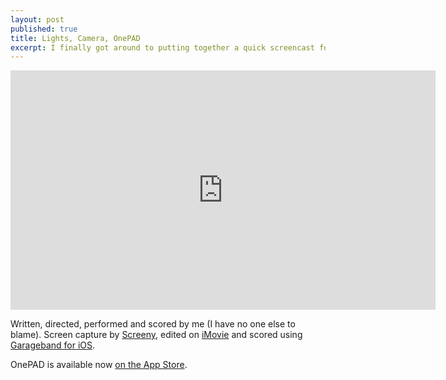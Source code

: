 ```yaml
---
layout: post
published: true
title: Lights, Camera, OnePAD
excerpt: I finally got around to putting together a quick screencast for OnePAD, my iOS daily notebook app.
---
```


<iframe width="680" height="383" src="http://www.youtube.com/embed/DxrNL4EFUv4" frameborder="0" allowfullscreen="true"></iframe>

Written, directed, performed and scored by me (I have no one else to blame). Screen capture by [Screeny](http://www.screenyapp.com), edited on [iMovie](http://itunes.apple.com/us/app/imovie/id408981434?mt=12) and scored using [Garageband for iOS](http://itunes.apple.com/us/app/garageband/id408709785?mt=8). 

OnePAD is available now [on the App Store](http://itunes.apple.com/us/app/onepad/id523440773?ls=1&mt=8).